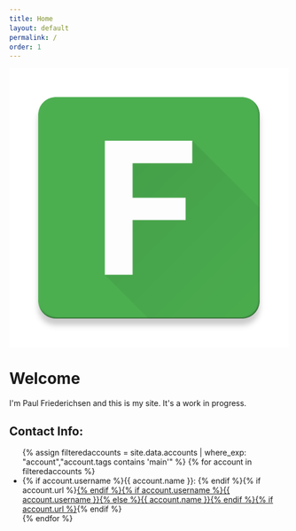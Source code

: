 ```yaml
---
title: Home
layout: default
permalink: /
order: 1
---
```


<img src="avatar.png" style="display: block; margin: auto;"> 

# Welcome

I'm Paul Friederichsen and this is my site. It's a work in progress.

## Contact Info:

<ul>
{% assign filteredaccounts = site.data.accounts | where_exp: "account","account.tags contains 'main'" %}
{% for account in filteredaccounts %}
<li>
{% if account.username %}{{ account.name }}: {% endif %}{% if account.url %}<a href="{{account.url}}">{% endif %}{% if account.username %}{{ account.username }}{% else %}{{ account.name }}{% endif %}{% if account.url %}</a>{% endif %}
</li>
{% endfor %}
</ul>
